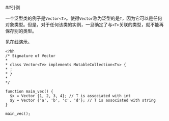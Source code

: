 ##引例

一个泛型类的例子是`Vector<T>`。使得`Vector`称为泛型的是`T`，因为它可以是任何对象类型。但是，对于任何该类的实例，一旦确定了与`<T>`关联的类型，就不能再保存别的类型。

见[在线演示](http://www.rsywx.com:8080/demo/04.08.01.intro)。

```
<?hh
/* Signature of Vector
*
* class Vector<Tv> implements MutableCollection<Tv> {
* :
* }
*
*/

function main_vec() {
  $x = Vector {1, 2, 3, 4}; // T is associated with int
  $y = Vector {'a', 'b', 'c', 'd'}; // T is associated with string
}

main_vec();
```